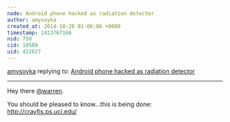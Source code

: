 ```yaml
---
node: Android phone hacked as radiation detector
author: amysoyka
created_at: 2014-10-20 01:06:06 +0000
timestamp: 1413767166
nid: 750
cid: 10580
uid: 422627
---
```




[amysoyka](../profile/amysoyka) replying to: [Android phone hacked as radiation detector](../notes/warren/2-5-2012/android-phone-hacked-radiation-detector)

----
Hey there [@warren](/profile/warren).

You should be pleased to know...this is being done:
http://crayfis.ps.uci.edu/